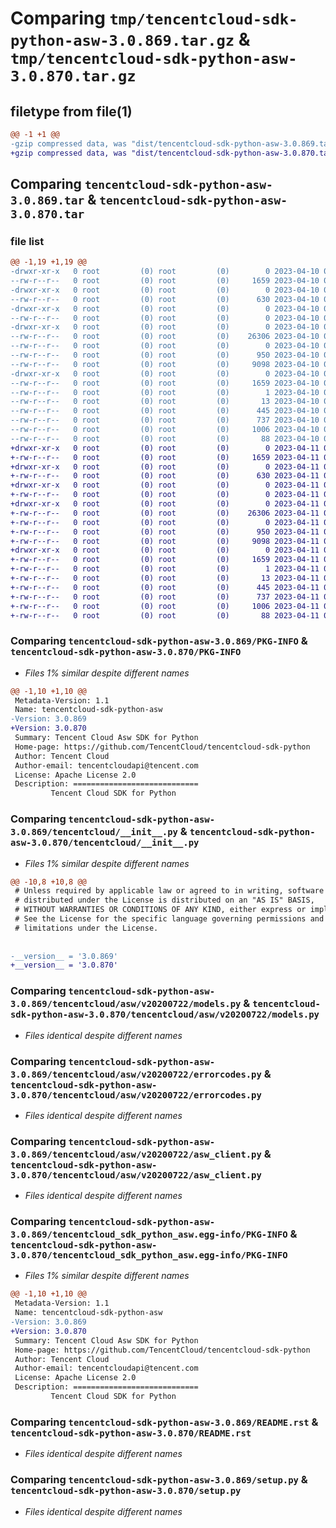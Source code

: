 # Comparing `tmp/tencentcloud-sdk-python-asw-3.0.869.tar.gz` & `tmp/tencentcloud-sdk-python-asw-3.0.870.tar.gz`

## filetype from file(1)

```diff
@@ -1 +1 @@
-gzip compressed data, was "dist/tencentcloud-sdk-python-asw-3.0.869.tar", last modified: Mon Apr 10 02:54:41 2023, max compression
+gzip compressed data, was "dist/tencentcloud-sdk-python-asw-3.0.870.tar", last modified: Tue Apr 11 03:20:03 2023, max compression
```

## Comparing `tencentcloud-sdk-python-asw-3.0.869.tar` & `tencentcloud-sdk-python-asw-3.0.870.tar`

### file list

```diff
@@ -1,19 +1,19 @@
-drwxr-xr-x   0 root         (0) root         (0)        0 2023-04-10 02:54:41.000000 tencentcloud-sdk-python-asw-3.0.869/
--rw-r--r--   0 root         (0) root         (0)     1659 2023-04-10 02:54:41.000000 tencentcloud-sdk-python-asw-3.0.869/PKG-INFO
-drwxr-xr-x   0 root         (0) root         (0)        0 2023-04-10 02:54:41.000000 tencentcloud-sdk-python-asw-3.0.869/tencentcloud/
--rw-r--r--   0 root         (0) root         (0)      630 2023-04-10 02:54:40.000000 tencentcloud-sdk-python-asw-3.0.869/tencentcloud/__init__.py
-drwxr-xr-x   0 root         (0) root         (0)        0 2023-04-10 02:54:41.000000 tencentcloud-sdk-python-asw-3.0.869/tencentcloud/asw/
--rw-r--r--   0 root         (0) root         (0)        0 2023-04-10 02:54:40.000000 tencentcloud-sdk-python-asw-3.0.869/tencentcloud/asw/__init__.py
-drwxr-xr-x   0 root         (0) root         (0)        0 2023-04-10 02:54:41.000000 tencentcloud-sdk-python-asw-3.0.869/tencentcloud/asw/v20200722/
--rw-r--r--   0 root         (0) root         (0)    26306 2023-04-10 02:54:40.000000 tencentcloud-sdk-python-asw-3.0.869/tencentcloud/asw/v20200722/models.py
--rw-r--r--   0 root         (0) root         (0)        0 2023-04-10 02:54:40.000000 tencentcloud-sdk-python-asw-3.0.869/tencentcloud/asw/v20200722/__init__.py
--rw-r--r--   0 root         (0) root         (0)      950 2023-04-10 02:54:40.000000 tencentcloud-sdk-python-asw-3.0.869/tencentcloud/asw/v20200722/errorcodes.py
--rw-r--r--   0 root         (0) root         (0)     9098 2023-04-10 02:54:40.000000 tencentcloud-sdk-python-asw-3.0.869/tencentcloud/asw/v20200722/asw_client.py
-drwxr-xr-x   0 root         (0) root         (0)        0 2023-04-10 02:54:41.000000 tencentcloud-sdk-python-asw-3.0.869/tencentcloud_sdk_python_asw.egg-info/
--rw-r--r--   0 root         (0) root         (0)     1659 2023-04-10 02:54:41.000000 tencentcloud-sdk-python-asw-3.0.869/tencentcloud_sdk_python_asw.egg-info/PKG-INFO
--rw-r--r--   0 root         (0) root         (0)        1 2023-04-10 02:54:41.000000 tencentcloud-sdk-python-asw-3.0.869/tencentcloud_sdk_python_asw.egg-info/dependency_links.txt
--rw-r--r--   0 root         (0) root         (0)       13 2023-04-10 02:54:41.000000 tencentcloud-sdk-python-asw-3.0.869/tencentcloud_sdk_python_asw.egg-info/top_level.txt
--rw-r--r--   0 root         (0) root         (0)      445 2023-04-10 02:54:41.000000 tencentcloud-sdk-python-asw-3.0.869/tencentcloud_sdk_python_asw.egg-info/SOURCES.txt
--rw-r--r--   0 root         (0) root         (0)      737 2023-04-10 02:54:40.000000 tencentcloud-sdk-python-asw-3.0.869/README.rst
--rw-r--r--   0 root         (0) root         (0)     1006 2023-04-10 02:54:40.000000 tencentcloud-sdk-python-asw-3.0.869/setup.py
--rw-r--r--   0 root         (0) root         (0)       88 2023-04-10 02:54:41.000000 tencentcloud-sdk-python-asw-3.0.869/setup.cfg
+drwxr-xr-x   0 root         (0) root         (0)        0 2023-04-11 03:20:03.000000 tencentcloud-sdk-python-asw-3.0.870/
+-rw-r--r--   0 root         (0) root         (0)     1659 2023-04-11 03:20:03.000000 tencentcloud-sdk-python-asw-3.0.870/PKG-INFO
+drwxr-xr-x   0 root         (0) root         (0)        0 2023-04-11 03:20:03.000000 tencentcloud-sdk-python-asw-3.0.870/tencentcloud/
+-rw-r--r--   0 root         (0) root         (0)      630 2023-04-11 03:20:03.000000 tencentcloud-sdk-python-asw-3.0.870/tencentcloud/__init__.py
+drwxr-xr-x   0 root         (0) root         (0)        0 2023-04-11 03:20:03.000000 tencentcloud-sdk-python-asw-3.0.870/tencentcloud/asw/
+-rw-r--r--   0 root         (0) root         (0)        0 2023-04-11 03:20:03.000000 tencentcloud-sdk-python-asw-3.0.870/tencentcloud/asw/__init__.py
+drwxr-xr-x   0 root         (0) root         (0)        0 2023-04-11 03:20:03.000000 tencentcloud-sdk-python-asw-3.0.870/tencentcloud/asw/v20200722/
+-rw-r--r--   0 root         (0) root         (0)    26306 2023-04-11 03:20:03.000000 tencentcloud-sdk-python-asw-3.0.870/tencentcloud/asw/v20200722/models.py
+-rw-r--r--   0 root         (0) root         (0)        0 2023-04-11 03:20:03.000000 tencentcloud-sdk-python-asw-3.0.870/tencentcloud/asw/v20200722/__init__.py
+-rw-r--r--   0 root         (0) root         (0)      950 2023-04-11 03:20:03.000000 tencentcloud-sdk-python-asw-3.0.870/tencentcloud/asw/v20200722/errorcodes.py
+-rw-r--r--   0 root         (0) root         (0)     9098 2023-04-11 03:20:03.000000 tencentcloud-sdk-python-asw-3.0.870/tencentcloud/asw/v20200722/asw_client.py
+drwxr-xr-x   0 root         (0) root         (0)        0 2023-04-11 03:20:03.000000 tencentcloud-sdk-python-asw-3.0.870/tencentcloud_sdk_python_asw.egg-info/
+-rw-r--r--   0 root         (0) root         (0)     1659 2023-04-11 03:20:03.000000 tencentcloud-sdk-python-asw-3.0.870/tencentcloud_sdk_python_asw.egg-info/PKG-INFO
+-rw-r--r--   0 root         (0) root         (0)        1 2023-04-11 03:20:03.000000 tencentcloud-sdk-python-asw-3.0.870/tencentcloud_sdk_python_asw.egg-info/dependency_links.txt
+-rw-r--r--   0 root         (0) root         (0)       13 2023-04-11 03:20:03.000000 tencentcloud-sdk-python-asw-3.0.870/tencentcloud_sdk_python_asw.egg-info/top_level.txt
+-rw-r--r--   0 root         (0) root         (0)      445 2023-04-11 03:20:03.000000 tencentcloud-sdk-python-asw-3.0.870/tencentcloud_sdk_python_asw.egg-info/SOURCES.txt
+-rw-r--r--   0 root         (0) root         (0)      737 2023-04-11 03:20:03.000000 tencentcloud-sdk-python-asw-3.0.870/README.rst
+-rw-r--r--   0 root         (0) root         (0)     1006 2023-04-11 03:20:03.000000 tencentcloud-sdk-python-asw-3.0.870/setup.py
+-rw-r--r--   0 root         (0) root         (0)       88 2023-04-11 03:20:03.000000 tencentcloud-sdk-python-asw-3.0.870/setup.cfg
```

### Comparing `tencentcloud-sdk-python-asw-3.0.869/PKG-INFO` & `tencentcloud-sdk-python-asw-3.0.870/PKG-INFO`

 * *Files 1% similar despite different names*

```diff
@@ -1,10 +1,10 @@
 Metadata-Version: 1.1
 Name: tencentcloud-sdk-python-asw
-Version: 3.0.869
+Version: 3.0.870
 Summary: Tencent Cloud Asw SDK for Python
 Home-page: https://github.com/TencentCloud/tencentcloud-sdk-python
 Author: Tencent Cloud
 Author-email: tencentcloudapi@tencent.com
 License: Apache License 2.0
 Description: ============================
         Tencent Cloud SDK for Python
```

### Comparing `tencentcloud-sdk-python-asw-3.0.869/tencentcloud/__init__.py` & `tencentcloud-sdk-python-asw-3.0.870/tencentcloud/__init__.py`

 * *Files 1% similar despite different names*

```diff
@@ -10,8 +10,8 @@
 # Unless required by applicable law or agreed to in writing, software
 # distributed under the License is distributed on an "AS IS" BASIS,
 # WITHOUT WARRANTIES OR CONDITIONS OF ANY KIND, either express or implied.
 # See the License for the specific language governing permissions and
 # limitations under the License.
 
 
-__version__ = '3.0.869'
+__version__ = '3.0.870'
```

### Comparing `tencentcloud-sdk-python-asw-3.0.869/tencentcloud/asw/v20200722/models.py` & `tencentcloud-sdk-python-asw-3.0.870/tencentcloud/asw/v20200722/models.py`

 * *Files identical despite different names*

### Comparing `tencentcloud-sdk-python-asw-3.0.869/tencentcloud/asw/v20200722/errorcodes.py` & `tencentcloud-sdk-python-asw-3.0.870/tencentcloud/asw/v20200722/errorcodes.py`

 * *Files identical despite different names*

### Comparing `tencentcloud-sdk-python-asw-3.0.869/tencentcloud/asw/v20200722/asw_client.py` & `tencentcloud-sdk-python-asw-3.0.870/tencentcloud/asw/v20200722/asw_client.py`

 * *Files identical despite different names*

### Comparing `tencentcloud-sdk-python-asw-3.0.869/tencentcloud_sdk_python_asw.egg-info/PKG-INFO` & `tencentcloud-sdk-python-asw-3.0.870/tencentcloud_sdk_python_asw.egg-info/PKG-INFO`

 * *Files 1% similar despite different names*

```diff
@@ -1,10 +1,10 @@
 Metadata-Version: 1.1
 Name: tencentcloud-sdk-python-asw
-Version: 3.0.869
+Version: 3.0.870
 Summary: Tencent Cloud Asw SDK for Python
 Home-page: https://github.com/TencentCloud/tencentcloud-sdk-python
 Author: Tencent Cloud
 Author-email: tencentcloudapi@tencent.com
 License: Apache License 2.0
 Description: ============================
         Tencent Cloud SDK for Python
```

### Comparing `tencentcloud-sdk-python-asw-3.0.869/README.rst` & `tencentcloud-sdk-python-asw-3.0.870/README.rst`

 * *Files identical despite different names*

### Comparing `tencentcloud-sdk-python-asw-3.0.869/setup.py` & `tencentcloud-sdk-python-asw-3.0.870/setup.py`

 * *Files identical despite different names*

